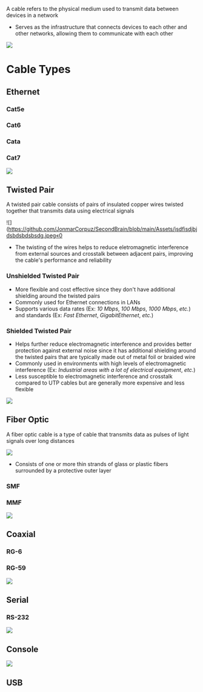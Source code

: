A cable refers to the physical medium used to transmit data between devices in a network

* Serves as the infrastructure that connects devices to each other and other networks, allowing them to communicate with each other

![](https://github.com/JonmarCorpuz/SecondBrain/blob/main/Assets/Whitespace.png)

# Cable Types

## Ethernet

### Cat5e

### Cat6

### Cata

### Cat7

![](https://github.com/JonmarCorpuz/SecondBrain/blob/main/Assets/Whitespace.png)

## Twisted Pair

A twisted pair cable consists of pairs of insulated copper wires twisted together that transmits data using electrical signals

![](https://github.com/JonmarCorpuz/SecondBrain/blob/main/Assets/jsdfisdjbjdsbdsbdsbsdg.jpeg«0

* The twisting of the wires helps to reduce eletromagnetic interference from external sources and crosstalk between adjacent pairs, improving the cable's performance and reliability

### Unshielded Twisted Pair

* More flexible and cost effective since they don't have additional shielding around the twisted pairs
* Commonly used for Ethernet connections in LANs
* Supports various data rates (Ex: *10 Mbps*, *100 Mbps*, *1000 Mbps*, *etc.*) and standards (Ex: *Fast Ethernet*, *GigabitEthernet*, *etc.*) 

### Shielded Twisted Pair

* Helps further reduce electromagnetic interference and provides better protection against external noise since it has additional shielding around the twisted pairs that are typically made out of metal foil or braided wire
* Commonly used in environments with high levels of electromagnetic interference (Ex: *Industrial areas with a lot of electrical equipment*, *etc.*)
* Less susceptible to electromagnetic interference and crosstalk compared to UTP cables but are generally more expensive and less flexible

![](https://github.com/JonmarCorpuz/SecondBrain/blob/main/Assets/Whitespace.png)

## Fiber Optic

A fiber optic cable is a type of cable that transmits data as pulses of light signals over long distances

![](https://github.com/JonmarCorpuz/SecondBrain/blob/main/Assets/0510-fiber-closeup-left.jpg)

* Consists of one or more thin strands of glass or plastic fibers surrounded by a protective outer layer

### SMF

### MMF

![](https://github.com/JonmarCorpuz/SecondBrain/blob/main/Assets/Whitespace.png)

## Coaxial 

### RG-6

### RG-59

![](https://github.com/JonmarCorpuz/SecondBrain/blob/main/Assets/Whitespace.png)

## Serial

### RS-232

![](https://github.com/JonmarCorpuz/SecondBrain/blob/main/Assets/Whitespace.png)

## Console 

![](https://github.com/JonmarCorpuz/SecondBrain/blob/main/Assets/Whitespace.png)

## USB
